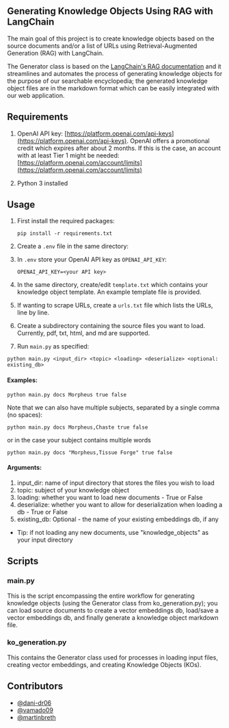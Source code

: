 ## Generating Knowledge Objects Using RAG with LangChain
The main goal of this project is to create knowledge objects based on the source documents and/or a list of URLs using Retrieval-Augmented Generation (RAG) with LangChain.

The Generator class is based on the [LangChain's RAG documentation](https://python.langchain.com/docs/expression_language/cookbook/retrieval) and it streamlines and automates the process of generating
knowledge objects for the purpose of our searchable encyclopedia; the generated knowledge object files are in the markdown format which can be easily integrated with our web application.



## Requirements
1. OpenAI API key: [https://platform.openai.com/api-keys](https://platform.openai.com/api-keys). OpenAI offers a promotional credit which expires after about 2 months. If this is the case, an account with at least Tier 1 might be needed: [https://platform.openai.com/account/limits](https://platform.openai.com/account/limits)

2. Python 3 installed



## Usage

1. First install the required packages:

    ```
    pip install -r requirements.txt
    ```

2. Create a `.env` file in the same directory:


3. In `.env` store your OpenAI API key as `OPENAI_API_KEY`:

    ```
    OPENAI_API_KEY=<your API key>
    ```


4. In the same directory, create/edit `template.txt` which contains your knowledge object template. 
An example template file is provided.


5. If wanting to scrape URLs, create a `urls.txt` file which lists the URLs, line by line.


6. Create a subdirectory containing the source files you want to load. Currently, pdf, txt, html, and md are supported.


7. Run `main.py` as specified:
```
python main.py <input_dir> <topic> <loading> <deserialize> <optional: existing_db>
```
#### Examples:
```
python main.py docs Morpheus true false
```
Note that we can also have multiple subjects, separated by a single comma (no spaces):
```
python main.py docs Morpheus,Chaste true false
```
or in the case your subject contains multiple words
```
python main.py docs "Morpheus,Tissue Forge" true false
```
#### Arguments:
  1. input_dir: name of input directory that stores the files you wish to load
  2. topic: subject of your knowledge object
  3. loading: whether you want to load new documents - True or False
  4. deserialize: whether you want to allow for deserialization when loading a db - True or False
  5. existing_db: Optional - the name of your existing embeddings db, if any
- Tip: if not loading any new documents, use "knowledge_objects" as your input directory



## Scripts
### main.py
This is the script encompassing the entire workflow for generating knowledge objects (using the Generator class from ko_generation.py); you can load source documents to create a vector embeddings db,
load/save a vector embeddings db, and finally generate a knowledge object markdown file.


### ko_generation.py 
This contains the Generator class used for processes in loading input files, creating vector embeddings, 
and creating Knowledge Objects (KOs).


## Contributors
- [@dani-dr06](https://github.com/dani-dr06)
- [@vamado09](https://github.com/vamado09)
- [@martinbreth](https://github.com/martinbreth)